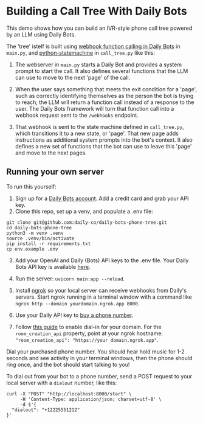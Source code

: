 # Building a Call Tree With Daily Bots

This demo shows how you can build an IVR-style phone call tree powered by an LLM using Daily Bots.

The 'tree' istelf is built using [webhook function calling in Daily Bots](https://docs.dailybots.ai/api-reference/webhooks) in `main.py`, and [python-statemachine](https://python-statemachine.readthedocs.io/en/latest/) in `call_tree.py` like this:

1. The webserver in `main.py` starts a Daily Bot and provides a system prompt to start the call. It also defines several functions that the LLM can use to move to the next 'page' of the call.

2. When the user says something that meets the exit condition for a 'page', such as correctly identifying themselves as the person the bot is trying to reach, the LLM will return a function call instead of a response to the user. The Daily Bots framework will turn that function call into a webhook request sent to the `/webhooks` endpoint.

3. That webhook is sent to the state machine defined in `call_tree.py`, which transitions it to a new state, or 'page'. That new page adds instructions as additional system prompts into the bot's context. It also defines a new set of functions that the bot can use to leave this 'page' and move to the next pages.

## Running your own server

To run this yourself:

1. Sign up for a [Daily Bots account](https://bots.daily.co/sign-up). Add a credit card and grab your API key.
2. Clone this repo, set up a venv, and populate a .env file:

```
git clone git@github.com:daily-co/daily-bots-phone-tree.git
cd daily-bots-phone-tree
python3 -m venv .venv
source .venv/bin/activate
pip install -r requirements.txt
cp env.example .env
```

3. Add your OpenAI and Daily (Bots) API keys to the .env file. Your Daily Bots API key is available [here](https://bots.daily.co/dashboard/secrets).

4. Run the server: `uvicorn main:app --reload`.

5. Install [ngrok](https://ngrok.com/) so your local server can receive webhooks from Daily's servers. Start ngrok running in a terminal window with a command like `ngrok http --domain yourdomain.ngrok.app 8000`.

6. Use your Daily API key to [buy a phone number](https://docs.daily.co/reference/rest-api/phone-numbers/buy-phone-number).

7. Follow [this guide](https://docs.daily.co/guides/products/dial-in-dial-out/dialin-pinless#provisioning-sip-interconnect-and-pinless-dialin-workflow) to enable dial-in for your domain. For the `room_creation_api` property, point at your ngrok hostname: `"room_creation_api": "https://your domain.ngrok.app"`.

Dial your purchased phone number. You should hear hold music for 1-2 seconds and see activity in your terminal windows, then the phone should ring once, and the bot should start talking to you!

To dial out from your bot to a phone number, send a POST request to your local server with a `dialout` number, like this:

```
curl -X "POST" "http://localhost:8000/start" \
	 -H 'Content-Type: application/json; charset=utf-8' \
	 -d $'{
  "dialout": "+12225551212"
}'
```

